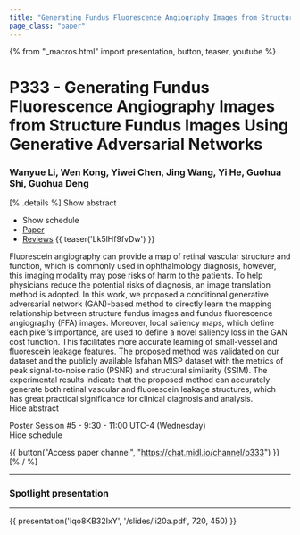 ```yaml
---
title: "Generating Fundus Fluorescence Angiography Images from Structure Fundus Images Using Generative Adversarial Networks"
page_class: "paper"
---
```


{% from "_macros.html" import presentation, button, teaser, youtube %}

# P333 - Generating Fundus Fluorescence Angiography Images from Structure Fundus Images Using Generative Adversarial Networks

### Wanyue Li, Wen Kong, Yiwei Chen, Jing Wang, Yi He, Guohua Shi, Guohua Deng

[% .details %]
<a class="toggle_visibility" data-selector=".abstract" data-level="3">Show abstract</a>
- <a class="toggle_visibility" data-selector=".schedule" data-level="3">Show schedule</a>
- <a href="https://openreview.net/pdf?id=qhZM390B4">Paper</a>
- <a href="https://openreview.net/forum?id=qhZM390B4">Reviews</a>
{{ teaser('Lk5lHf9fvDw') }}

<p>
    <span class="abstract">
        Fluorescein angiography can provide a map of retinal vascular structure and function, which is commonly used in ophthalmology diagnosis, however, this imaging modality may pose risks of harm to the patients. To help physicians reduce the potential risks of diagnosis, an image translation method is adopted. In this work, we proposed a conditional generative adversarial network (GAN)-based method to directly learn the mapping relationship between structure fundus images and fundus fluorescence angiography (FFA) images. Moreover, local saliency maps, which define each pixel’s importance, are used to define a novel saliency loss in the GAN cost function. This facilitates more accurate learning of small-vessel and fluorescein leakage features. The proposed method was validated on our dataset and the publicly available Isfahan MISP dataset with the metrics of peak signal-to-noise ratio (PSNR) and structural similarity (SSIM). The experimental results indicate that the proposed method can accurately generate both retinal vascular and fluorescein leakage structures, which has great practical significance for clinical diagnosis and analysis.
        <br>
        <span class="actions"><a class="toggle_visibility" data-level="2">Hide abstract</a></span>
    </span>
</p>

<p>
    <span class="schedule">
        Poster Session #5  - 9:30 - 11:00 UTC-4 (Wednesday)
        <br>
        <span class="actions"><a class="toggle_visibility" data-level="2">Hide schedule</a></span>
    </span>
</p>

{{ button("Access paper channel", "https://chat.midl.io/channel/p333") }}
[% / %]

---


### Spotlight presentation

---

{{ presentation('Iqo8KB32IxY', '/slides/li20a.pdf', 720, 450) }}